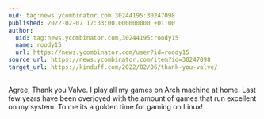 ```yaml
---
uid: tag:news.ycombinator.com,30244195:30247098
published: 2022-02-07 17:33:00.000000000 +01:00
author:
  uid: tag:news.ycombinator.com,30244195:roody15
  name: roody15
  url: https://news.ycombinator.com/user?id=roody15
source_url: https://news.ycombinator.com/item?id=30247098
target_url: https://kinduff.com/2022/02/06/thank-you-valve/
---
```


Agree, Thank you Valve.  I play all my games on Arch machine at home.  Last few years have been overjoyed with the amount of games that run excellent on my system.  To me its a golden time for gaming on Linux!